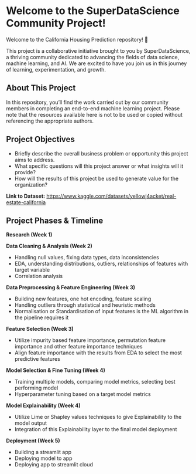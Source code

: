 # Welcome to the SuperDataScience Community Project!
Welcome to the California Housing Prediction repository! 🎉

This project is a collaborative initiative brought to you by SuperDataScience, a thriving community dedicated to advancing the fields of data science, machine learning, and AI. We are excited to have you join us in this journey of learning, experimentation, and growth.

## About This Project
In this repository, you’ll find the work carried out by our community members in completing an end-to-end machine learning project. Please note that the resources available here is not to be used or copied without referencing the appropriate authors.

## Project Objectives
- Briefly describe the overall business problem or opportunity this project aims to address.
- What specific questions will this project answer or what insights will it provide?
- How will the results of this project be used to generate value for the organization?

**Link to Dataset:** https://www.kaggle.com/datasets/yellowj4acket/real-estate-california

## Project Phases & Timeline
**Research (Week 1)**

**Data Cleaning & Analysis (Week 2)**
- Handling null values, fixing data types, data inconsistencies
- EDA, understanding distributions, outliers, relationships of features with target variable
- Correlation analysis

**Data Preprocessing & Feature Engineering (Week 3)**
- Building new features, one hot encoding, feature scaling
- Handling outliers through statistical and heuristic methods
- Normalisation or Standardisation of input features is the ML algorithm in the pipeline requires it

**Feature Selection (Week 3)**
- Utilize impurity based feature importance, permutation feature importance and other feature importance techniques
- Align feature importance with the results from EDA to select the most predictive features 

**Model Selection & Fine Tuning (Week 4)**
- Training multiple models, comparing model metrics, selecting best performing model
- Hyperparameter tuning based on a target model metrics

**Model Explainability (Week 4)**
- Utilize Lime or Shapley values techniques to give Explainability to the model output 
- Integration of this Explainability layer to the final model deployment 

**Deployment (Week 5)**
- Building a streamlit app
- Deploying model to app
- Deploying app to streamlit cloud
